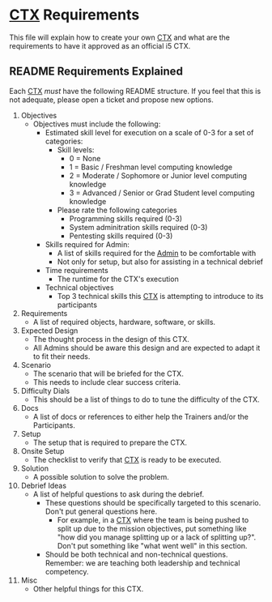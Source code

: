 # [CTX](terms.md 'Cyber Training Exercise.') Requirements

This file will explain how to create your own [CTX](terms.md 'Cyber Training Exercise.') and what are the requirements to have it approved as an official i5 CTX.

## README Requirements Explained

Each [CTX](terms.md 'Cyber Training Exercise.') *must* have the following README structure. If you feel that this is not adequate, please open a ticket and propose new options.

1. Objectives
    - Objectives must include the following:
        - Estimated skill level for execution on a scale of 0-3 for a set of categories:
            - Skill levels:
                - 0 = None
                - 1 = Basic / Freshman level computing knowledge
                - 2 = Moderate / Sophomore or Junior level computing knowledge
                - 3 = Advanced / Senior or Grad Student level computing knowledge
            - Please rate the following categories
                - Programming skills required (0-3)
                - System adminitration skills required (0-3)
                - Pentesting skills required (0-3)
        - Skills required for Admin:
            - A list of skills required for the [Admin](terms.md 'The primary trainer and onsite mastermind.') to be comfortable with
            - Not only for setup, but also for assisting in a technical debrief
        - Time requirements
            - The runtime for the CTX's execution
        - Technical objectives
            - Top 3 technical skills this [CTX](terms.md 'Cyber Training Exercise.') is attempting to introduce to its participants
1. Requirements
    - A list of required objects, hardware, software, or skills.
1. Expected Design
    - The thought process in the design of this CTX.
    - All Admins should be aware this design and are expected to adapt it to fit their needs.
1. Scenario
    - The scenario that will be briefed for the CTX.
    - This needs to include clear success criteria.
1. Difficulty Dials
    - This should be a list of things to do to tune the difficulty of the CTX.
1. Docs
    - A list of docs or references to either help the Trainers and/or the Participants.
1. Setup
    - The setup that is required to prepare the CTX.
1. Onsite Setup
    - The checklist to verify that [CTX](terms.md 'Cyber Training Exercise.') is ready to be executed.
1. Solution
    - A possible solution to solve the problem.
1. Debrief Ideas
    - A list of helpful questions to ask during the debrief.
        - These questions should be specifically targeted to this scenario. Don't put general questions here.
            - For example, in a [CTX](terms.md 'Cyber Training Exercise.') where the team is being pushed to split up due to the mission objectives, put something like "how did you manage splitting up or a lack of splitting up?". Don't put something like "what went well" in this section.
        - Should be both technical and non-technical questions. Remember: we are teaching both leadership and technical competency.
1. Misc
    - Other helpful things for this CTX.
